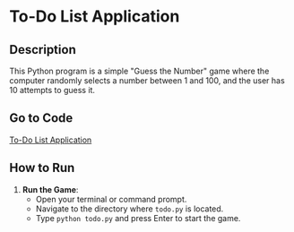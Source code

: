 # To-Do List Application

## Description
This Python program is a simple "Guess the Number" game where the computer randomly selects a number between 1 and 100, and the user has 10 attempts to guess it.

## Go to Code
[To-Do List Application](todo.py)

## How to Run
1. **Run the Game**:
   - Open your terminal or command prompt.
   - Navigate to the directory where `todo.py` is located.
   - Type `python todo.py` and press Enter to start the game.

